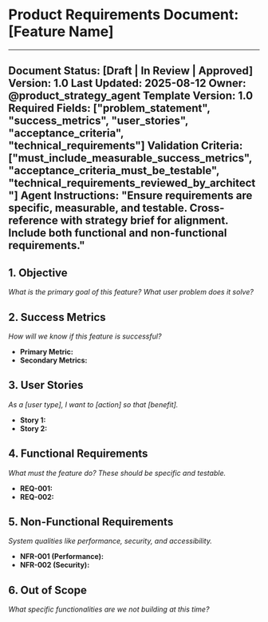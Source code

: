 # Product Requirements Document: [Feature Name]

---
**Document Status:** [Draft | In Review | Approved]
**Version:** 1.0
**Last Updated:** 2025-08-12
**Owner:** @product_strategy_agent
**Template Version:** 1.0
**Required Fields:** ["problem_statement", "success_metrics", "user_stories", "acceptance_criteria", "technical_requirements"]
**Validation Criteria:** ["must_include_measurable_success_metrics", "acceptance_criteria_must_be_testable", "technical_requirements_reviewed_by_architect"]
**Agent Instructions:** "Ensure requirements are specific, measurable, and testable. Cross-reference with strategy brief for alignment. Include both functional and non-functional requirements."
---

## 1. Objective
*What is the primary goal of this feature? What user problem does it solve?*

## 2. Success Metrics
*How will we know if this feature is successful?*
*   **Primary Metric:**
*   **Secondary Metrics:**

## 3. User Stories
*As a [user type], I want to [action] so that [benefit].*
*   **Story 1:**
*   **Story 2:**

## 4. Functional Requirements
*What must the feature do? These should be specific and testable.*
*   **REQ-001:**
*   **REQ-002:**

## 5. Non-Functional Requirements
*System qualities like performance, security, and accessibility.*
*   **NFR-001 (Performance):**
*   **NFR-002 (Security):**

## 6. Out of Scope
*What specific functionalities are we not building at this time?*
